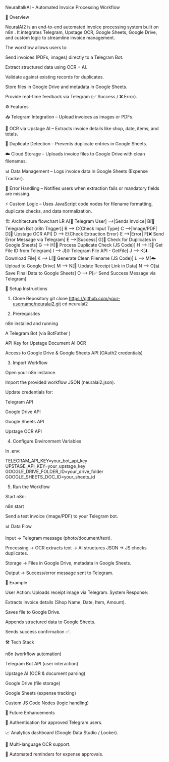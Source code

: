 NeuraltalkAI – Automated Invoice Processing Workflow

📌 Overview

NeuralAI2 is an end-to-end automated invoice processing system built on n8n
.
It integrates Telegram, Upstage OCR, Google Sheets, Google Drive, and custom logic to streamline invoice management.

The workflow allows users to:

Send invoices (PDFs, images) directly to a Telegram Bot.

Extract structured data using OCR + AI.

Validate against existing records for duplicates.

Store files in Google Drive and metadata in Google Sheets.

Provide real-time feedback via Telegram (✅ Success / ❌ Error).

⚙️ Features

📥 Telegram Integration – Upload invoices as images or PDFs.

🔎 OCR via Upstage AI – Extracts invoice details like shop, date, items, and totals.

🧾 Duplicate Detection – Prevents duplicate entries in Google Sheets.

☁️ Cloud Storage – Uploads invoice files to Google Drive with clean filenames.

📊 Data Management – Logs invoice data in Google Sheets (Expense Tracker).

🤖 Error Handling – Notifies users when extraction fails or mandatory fields are missing.

⚡ Custom Logic – Uses JavaScript code nodes for filename formatting, duplicate checks, and data normalization.

🏗️ Architecture
flowchart LR
    A[📲 Telegram User] -->|Sends Invoice| B[🤖 Telegram Bot (n8n Trigger)]
    B --> C{Check Input Type}
    C -->|Image/PDF| D[📄 Upstage OCR API]
    D --> E{Check Extraction Error}
    E -->|Error| F[❌ Send Error Message via Telegram]
    E -->|Success| G[🔎 Check for Duplicates in Google Sheets]
    G --> H[🧮 Process Duplicate Check (JS Code)]
    H --> I[📂 Get File ID from Telegram]
    I --> J[🌐 Telegram File API - GetFile]
    J --> K[⬇️ Download File]
    K --> L[📝 Generate Clean Filename (JS Code)]
    L --> M[☁️ Upload to Google Drive]
    M --> N[🔗 Update Receipt Link in Data]
    N --> O[📊 Save Final Data to Google Sheets]
    O --> P[✅ Send Success Message via Telegram]

🚀 Setup Instructions
1. Clone Repository
git clone https://github.com/your-username/neuralai2.git
cd neuralai2

2. Prerequisites

n8n
 installed and running

A Telegram Bot (via BotFather
)

API Key for Upstage Document AI OCR

Access to Google Drive & Google Sheets API (OAuth2 credentials)

3. Import Workflow

Open your n8n instance.

Import the provided workflow JSON (neuralai2.json).

Update credentials for:

Telegram API

Google Drive API

Google Sheets API

Upstage OCR API

4. Configure Environment Variables

In .env:

TELEGRAM_API_KEY=your_bot_api_key
UPSTAGE_API_KEY=your_upstage_key
GOOGLE_DRIVE_FOLDER_ID=your_drive_folder
GOOGLE_SHEETS_DOC_ID=your_sheets_id

5. Run the Workflow

Start n8n:

n8n start


Send a test invoice (image/PDF) to your Telegram bot.

📊 Data Flow

Input → Telegram message (photo/document/text).

Processing → OCR extracts text → AI structures JSON → JS checks duplicates.

Storage → Files in Google Drive, metadata in Google Sheets.

Output → Success/error message sent to Telegram.

📌 Example

User Action: Uploads receipt image via Telegram.
System Response:

Extracts invoice details (Shop Name, Date, Item, Amount).

Saves file to Google Drive.

Appends structured data to Google Sheets.

Sends success confirmation ✅.

🛠️ Tech Stack

n8n (workflow automation)

Telegram Bot API (user interaction)

Upstage AI (OCR & document parsing)

Google Drive (file storage)

Google Sheets (expense tracking)

Custom JS Code Nodes (logic handling)

📌 Future Enhancements

🔐 Authentication for approved Telegram users.

📈 Analytics dashboard (Google Data Studio / Looker).

🤝 Multi-language OCR support.

🔔 Automated reminders for expense approvals.




